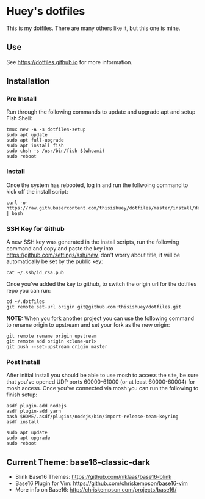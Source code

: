 # Huey's dotfiles

This is my dotfiles. There are many others like it, but this one is mine.

## Use

See https://dotfiles.github.io for more information.

## Installation

### Pre Install

Run through the following commands to update and upgrade apt and setup Fish Shell:

```
tmux new -A -s dotfiles-setup
sudo apt update
sudo apt full-upgrade
sudo apt install fish
sudo chsh -s /usr/bin/fish $(whoami)
sudo reboot
```

### Install

Once the system has rebooted, log in and run the follwoing command to kick off the install script:

```
curl -o- https://raw.githubusercontent.com/thisishuey/dotfiles/master/install/debian.sh | bash
```

### SSH Key for Github

A new SSH key was generated in the install scripts, run the following command and copy and paste the key into https://github.com/settings/ssh/new, don't worry about title, it will be automatically be set by the public key:

```
cat ~/.ssh/id_rsa.pub
```

Once you've added the key to github, to switch the origin url for the dotfiles repo you can run:

```
cd ~/.dotfiles
git remote set-url origin git@github.com:thisishuey/dotfiles.git
```

**NOTE:** When you fork another project you can use the following command to rename origin to upstream and set your fork as the new origin:

```
git remote rename origin upstream
git remote add origin <clone-url>
git push --set-upstream origin master
```

### Post Install

After initial install you should be able to use mosh to access the site, be sure that you've opened UDP ports 60000-61000 (or at least 60000-60004) for mosh access. Once you've connected via mosh you can run the following to finish setup:

```
asdf plugin-add nodejs
asdf plugin-add yarn
bash $HOME/.asdf/plugins/nodejs/bin/import-release-team-keyring
asdf install

sudo apt update
sudo apt upgrade
sudo reboot
```

## Current Theme: base16-classic-dark

- Blink Base16 Themes: https://github.com/niklaas/base16-blink
- Base16 Plugin for Vim: https://github.com/chriskempson/base16-vim
- More info on Base16: http://chriskempson.com/projects/base16/
